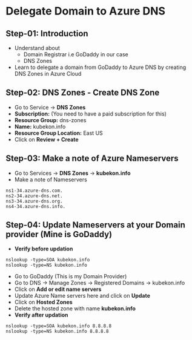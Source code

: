 # Delegate Domain to Azure DNS

## Step-01: Introduction
- Understand about
  - Domain Registrar i.e GoDaddy in our case
  - DNS Zones
- Learn to delegate a domain from GoDaddy to Azure DNS by creating DNS Zones in Azure Cloud 

## Step-02: DNS Zones - Create DNS Zone
- Go to Service -> **DNS Zones**
- **Subscription:** (You need to have a paid subscription for this)
- **Resource Group:** dns-zones
- **Name:** kubekon.info
- **Resource Group Location:** East US
- Click on **Review + Create**

## Step-03: Make a note of Azure Nameservers
- Go to Services -> **DNS Zones** -> **kubekon.info**
- Make a note of Nameservers
```t
ns1-34.azure-dns.com.
ns2-34.azure-dns.net.
ns3-34.azure-dns.org.
ns4-34.azure-dns.info.
```

## Step-04: Update Nameservers at your Domain provider (Mine is GoDaddy)
- **Verify before updation**
```t
nslookup -type=SOA kubekon.info
nslookup -type=NS kubekon.info
```
- Go to GoDaddy (This is my Domain Provider)
- Go to DNS -> Manage Zones -> Registered Domains -> kubekon.info
- Click on **Add or edit name servers**
- Update Azure Name servers here and click on **Update**
- Click on **Hosted Zones**
- Delete the hosted zone with name **kubekon.info**
- **Verify after updation**
```t
nslookup -type=SOA kubekon.info 8.8.8.8
nslookup -type=NS kubekon.info 8.8.8.8
```
